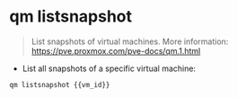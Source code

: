 # qm listsnapshot

> List snapshots of virtual machines.
> More information: <https://pve.proxmox.com/pve-docs/qm.1.html>

- List all snapshots of a specific virtual machine:

`qm listsnapshot {{vm_id}}`

